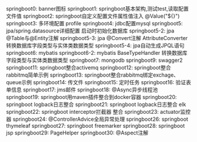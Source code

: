 ﻿springboot0: banner图标
springboot1: springboot基本架构,测试test,读取配置文件值
springboot2: springboot自定义配置文件属性值注入 @Value("${}")
springboot3: 多环境配置 profile
springboot4: jdbc配置mysql
springboot5: jpa/spring.datasource详细配置 启动时初始化数据库
springboot5-2: jpa @Table与@Entity注解
springboot5-3: jpa @Convert注解 AttributeConverter转换数据库字段类型与实体类数据类型
springboot5-4: jpa自动生成JPQL语句
springboot6: mybatis
springboot6-2: mybatis BaseTypeHandler 转换数据库字段类型与实体类数据类型
springboot7: mongodb
springboot9: swagger2
springboot11: springboot整合activemq
springboot12: springboot整合rabbitmq简单示例
springboot13: springboot整合rabbitmq绑定exchage、queue示例
springboot14: 传文件
springboot15: 定时任务
springboot16: 验证表单信息
springboot17: jms邮件
springboot18: @Async异步线程池
springboot19: springboot用maven插件整合到docker容器
springboot20: springboot logback日志整合
springboot21: springboot logback日志整合 elk
springboot22: springboot interceptor拦截器 整合
springboot23: actuator监控器
springboot24: @ControllerAdvice全局异常处理
springboot26: springboot thymeleaf
springboot27: springboot freemarker
springboot28: springboot jsp
springboot29: PageHelper
springboot30: @Aspect注解
